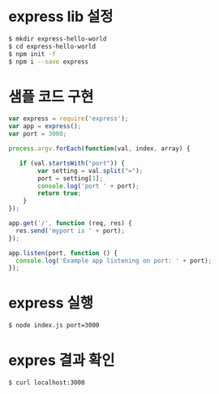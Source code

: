 
# express lib 설정
```sh
$ mkdir express-hello-world
$ cd express-hello-world
$ npm init -f
$ npm i --save express
```

# 샘플 코드 구현
```javascript
var express = require('express');
var app = express();
var port = 3000;

process.argv.forEach(function(val, index, array) {

   if (val.startsWith("port")) {
        var setting = val.split("=");
        port = setting[1];
        console.log('port ' + port);
        return true;
    }
});

app.get('/', function (req, res) {
  res.send('myport is ' + port);
});

app.listen(port, function () {
  console.log('Example app listening on port: ' + port);
});

```

# express 실행
```sh
$ node index.js port=3000
```

# expres 결과 확인
```sh 
$ curl localhost:3000
```


